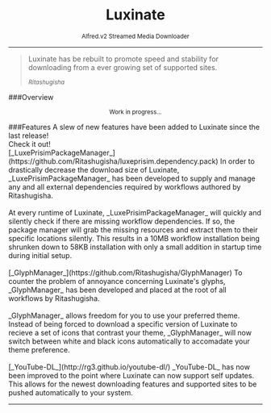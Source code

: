 <h1 align="center">Luxinate</h1><p align="center" class="text-muted"><small>Alfred.v2 Streamed Media Downloader</small></p><hr>
<blockquote class="pull-right">
    <p>Luxinate has be rebuilt to promote speed and stability for downloading from a ever growing set of supported sites.</p>
    <small><cite class="Source Title">Ritashugisha</cite></small>
</blockquote>
###Overview
<p align="center"><small>Work in progress...</small></p>
###Features
A slew of new features have been added to Luxinate since the last release!<br>Check it out!<br>
[_LuxePrisimPackageManager_](https://github.com/Ritashugisha/luxeprisim.dependency.pack)
In order to drastically decrease the download size of Luxinate, _LuxePrisimPackageManager_ has been developed to supply and manage any and all external dependencies required by workflows authored by Ritashugisha.<br><br>
At every runtime of Luxinate, _LuxePrisimPackageManager_ will quickly and silently check if there are missing workflow dependencies. If so, the package manager will grab the missing resources and extract them to their specific locations silently. This results in a 10MB workflow installation being shrunken down to 58KB installation with only a small addition in startup time during initial setup.<br><br>
[_GlyphManager_](https://github.com/Ritashugisha/GlyphManager)
To counter the problem of annoyance concerning Luxinate's glyphs, _GlyphManager_ has been developed and placed at the root of all workflows by Ritashugisha.<br><br>
_GlyphManager_ allows freedom for you to use your preferred theme. Instead of being forced to download a specific version of Luxinate to recieve a set of icons that contrast your theme, _GlyphManager_ will now switch between white and black icons automatically to accomadate your theme preference.<br><br>
[_YouTube-DL_](http://rg3.github.io/youtube-dl/)
_YouTube-DL_ has now been improved to the point where Luxinate can now support self updates. This allows for the newest downloading features and supported sites to be pushed automatically to your system.<hr>
